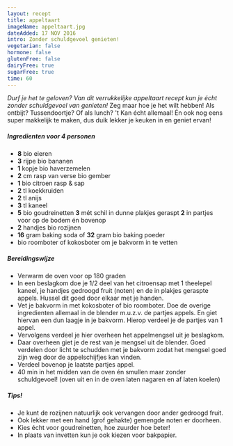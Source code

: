 ```yaml
---
layout: recept
title: appeltaart
imageName: appeltaart.jpg
dateAdded: 17 NOV 2016
intro: Zonder schuldgevoel genieten!
vegetarian: false
hormone: false
glutenFree: false
dairyFree: true
sugarFree: true
time: 60
---
```


*Durf je het te geloven? Van dit verrukkelijke appeltaart recept kun je écht zonder schuldgevoel van genieten!*
Zeg maar hoe je het wilt hebben! Als ontbijt? Tussendoortje? Of als lunch? 't Kan écht  allemaal! Én ook nog eens super makkelijk te maken, dus duik lekker je keuken in en geniet ervan!

##### Ingredienten voor <span class="personen">4</span> personen
* <b>8</b> bio eieren
* <b>3</b> rijpe bio bananen
* <b>1</b> kopje bio haverzemelen
* <b>2</b> cm rasp van verse bio gember
* <b>1</b> bio citroen rasp & sap
* <b>2</b> tl koekkruiden
* <b>2</b> tl anijs
* <b>3</b> tl kaneel
* <b>5</b> bio goudreinetten <b>3</b> mét schil in dunne plakjes geraspt <b>2</b> in partjes voor op de bodem én bovenop
* <b>2</b> handjes bio rozijnen
* <b>16</b> gram baking soda of <b>32</b> gram bio baking poeder
*  bio roomboter of kokosboter om je bakvorm in te vetten

##### Bereidingswijze
* Verwarm de oven voor op 180 graden
* In een beslagkom doe je 1/2 deel van het citroensap met 1 theelepel kaneel, je handjes gedroogd fruit (noten) en de in plakjes geraspte appels. Hussel dit goed door elkaar met je handen.
* Vet je bakvorm in met kokosboter of bio roomboter.
Doe de overige ingredienten allemaal in de blender m.u.z.v. de partjes appels. En giet hiervan een dun laagje in je bakvorm. Hierop verdeel je de partjes van 1 appel.
* Vervolgens verdeel je hier overheen het appelmengsel uit je beslagkom.
* Daar overheen giet je de rest van je mengsel uit de blender. Goed verdelen door licht te schudden met je bakvorm zodat het mengsel goed zijn weg door de appelschijfjes kan vinden.
* Verdeel bovenop je laatste partjes appel.
* 40 min in het midden van de oven én smullen maar zonder schuldgevoel! (oven uit en in de oven laten nagaren en af laten koelen)

##### Tips!
* Je kunt de rozijnen natuurlijk ook vervangen door ander gedroogd fruit.
* Ook lekker met een hand (grof gehakte) gemengde noten er doorheen.
* Kies écht voor goudreinetten, hoe zuurder hoe beter!
* In plaats van invetten kun je ook kiezen voor bakpapier.
